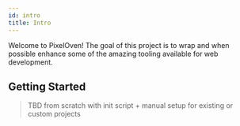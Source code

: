 ```yaml
---
id: intro
title: Intro
---
```


Welcome to PixelOven! The goal of this project is to wrap and when possible enhance some of the amazing tooling available for web development. 

## Getting Started

> TBD from scratch with init script + manual setup for existing or custom projects

